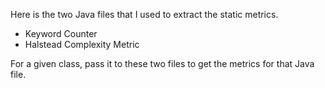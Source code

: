 Here is the two Java files that I used to extract the static metrics.
- Keyword Counter
- Halstead Complexity Metric


For a given class, pass it to these two files to get the metrics for that Java file.
